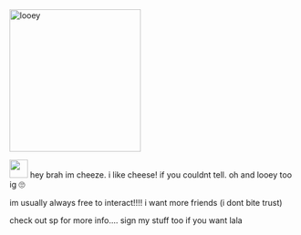<img src="https://files.catbox.moe/0doxya.webp" alt="looey" width="230" height="250"> 

<img src=https://64.media.tumblr.com/63e9bc068c3b73b2d5b0b71e0e9409e0/b0e38ec1fa34f725-df/s100x200/278288ffa0109125785467cc5df51616ea2ad8ec.gifv width=32 height=32> hey brah im cheeze. i like cheese! if you couldnt tell. oh and looey too ig 🙄

im usually always free to interact!!!! i want more friends (i dont bite trust)

check out sp for more info.... sign my stuff too if you want lala
